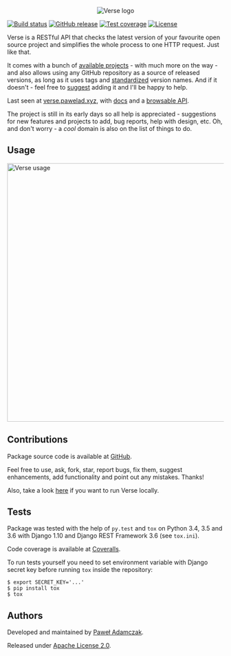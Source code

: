 <p align="center">
    <img src="https://cdn.rawgit.com/pawelad/verse/81bf68e6/verse/verse/static/img/logo.png" alt="Verse logo">
</p>

[![Build status](https://img.shields.io/travis/pawelad/verse.svg)][travis]
[![GitHub release](https://img.shields.io/github/release/pawelad/verse.svg)][github]
[![Test coverage](https://img.shields.io/coveralls/pawelad/verse.svg)][coveralls]
[![License](https://img.shields.io/github/license/pawelad/verse.svg)][license]

Verse is a RESTful API that checks the latest version of your favourite open
source project and simplifies the whole process to one HTTP request. Just like
that.

It comes with a bunch of [available projects][verse available projects] - with
much more on the way - and also allows using any GitHub repository as a source
of released versions, as long as it uses tags and [standardized][pep440]
version names. And if it doesn't - feel free to [suggest][github add issue]
adding it and I'll be happy to help.

Last seen at [verse.pawelad.xyz][verse], with [docs][verse docs] and a
[browsable API][verse browsable api].

The project is still in its early days so all help is appreciated - suggestions
for new features and projects to add, bug reports, help with design, etc.
Oh, and don't worry - a _cool_ domain is also on the list of things to do.

## Usage
<a href="https://asciinema.org/a/110529" target="_blank"><img src="https://asciinema.org/a/110529.png" alt="Verse usage" width="600px"></a>

## Contributions
Package source code is available at [GitHub][github].

Feel free to use, ask, fork, star, report bugs, fix them, suggest enhancements,
add functionality and point out any mistakes. Thanks!

Also, take a look [here][verse running locally] if you want to run Verse
locally.

## Tests
Package was tested with the help of `py.test` and `tox` on Python 3.4, 3.5
and 3.6 with Django 1.10 and Django REST Framework 3.6 (see `tox.ini`).

Code coverage is available at [Coveralls][coveralls].

To run tests yourself you need to set environment variable with Django secret
key before running `tox` inside the repository:

```shell
$ export SECRET_KEY='...'
$ pip install tox
$ tox
```

## Authors
Developed and maintained by [Paweł Adamczak][pawelad].

Released under [Apache License 2.0][license].


[coveralls]: https://coveralls.io/github/pawelad/verse
[github]: https://github.com/pawelad/verse
[github add issue]: https://github.com/pawelad/verse/issues/new
[license]: https://github.com/pawelad/verse/blob/master/LICENSE
[pawelad]: https://github.com/pawelad
[pep440]: https://www.python.org/dev/peps/pep-0440/
[travis]: https://travis-ci.org/pawelad/verse
[verse]: https://verse.pawelad.xyz/
[verse browsable api]: https://verse.pawelad.xyz/projects/
[verse docs]: https://verse.pawelad.xyz/docs/
[verse running locally]: https://github.com/pawelad/verse/wiki/Running-Verse-locally
[verse available projects]: https://github.com/pawelad/verse/wiki/Available-projects

